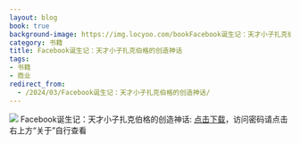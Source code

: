 ```yaml
---
layout: blog
book: true
background-image: https://img.locyoo.com/bookFacebook诞生记：天才小子扎克伯格的创造神话.jpg
category: 书籍
title: Facebook诞生记：天才小子扎克伯格的创造神话
tags:
- 书籍
- 商业
redirect_from:
  - /2024/03/Facebook诞生记：天才小子扎克伯格的创造神话/
---
```

![](https://img.locyoo.com/bookFacebook诞生记：天才小子扎克伯格的创造神话.jpg)
Facebook诞生记：天才小子扎克伯格的创造神话: <a name = "ref1" href="https://url18.ctfile.com/f/50983618-1345402456-5fdaa2?p=3619">点击下载</a>，访问密码请点击右上方“关于”自行查看